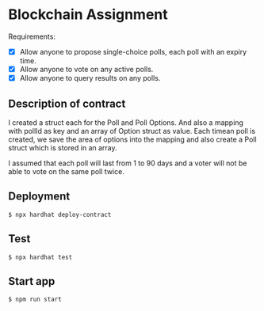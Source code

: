 # Blockchain Assignment

Requirements:
- [x] Allow anyone to propose single-choice polls, each poll with an expiry time.
- [x] Allow anyone to vote on any active polls.
- [x] Allow anyone to query results on any polls.

## Description of contract
I created a struct each for the Poll and Poll Options. And also a mapping with pollId as key and an array of Option struct as value. Each timean poll is created, we save the area of options into the mapping and also create a Poll struct which is stored in an array.

I assumed that each poll will last from 1 to 90 days and a voter will not be able to vote on the same poll twice. 

## Deployment
`$ npx hardhat deploy-contract`

## Test
`$ npx hardhat test`

## Start app
`$ npm run start`
